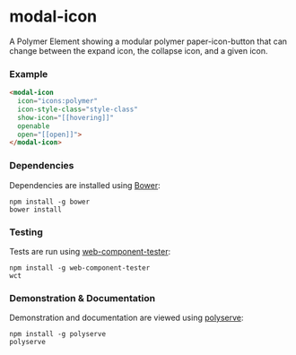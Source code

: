 # modal-icon

A Polymer Element showing a modular polymer paper-icon-button that can change between the expand icon, the collapse icon, and a given icon.

### Example
```html
<modal-icon
  icon="icons:polymer"
  icon-style-class="style-class"
  show-icon="[[hovering]]"
  openable
  open="[[open]]">
</modal-icon>
```

### Dependencies

Dependencies are installed using [Bower](http://bower.io/):

    npm install -g bower
    bower install

### Testing

Tests are run using [web-component-tester](https://github.com/Polymer/web-component-tester):

    npm install -g web-component-tester
    wct

### Demonstration & Documentation

Demonstration and documentation are viewed using [polyserve](https://github.com/PolymerLabs/polyserve):

    npm install -g polyserve
    polyserve


